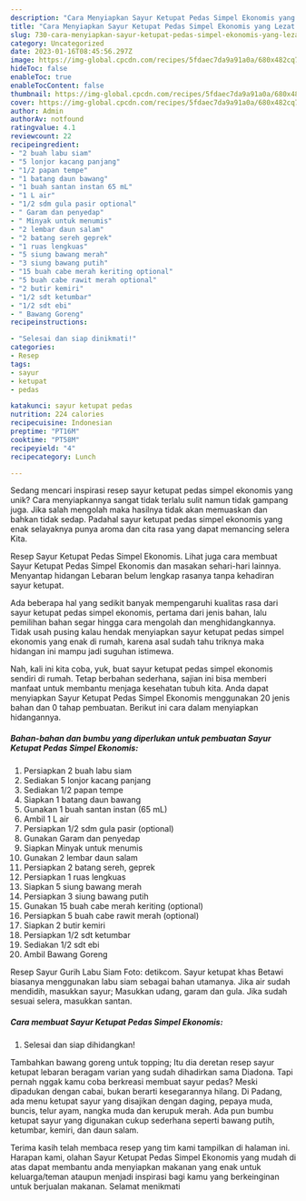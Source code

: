 ```yaml
---
description: "Cara Menyiapkan Sayur Ketupat Pedas Simpel Ekonomis yang Lezat Sekali"
title: "Cara Menyiapkan Sayur Ketupat Pedas Simpel Ekonomis yang Lezat Sekali"
slug: 730-cara-menyiapkan-sayur-ketupat-pedas-simpel-ekonomis-yang-lezat-sekali
category: Uncategorized
date: 2023-01-16T08:45:56.297Z
image: https://img-global.cpcdn.com/recipes/5fdaec7da9a91a0a/680x482cq70/sayur-ketupat-pedas-simpel-ekonomis-foto-resep-utama.jpg
hideToc: false
enableToc: true
enableTocContent: false
thumbnail: https://img-global.cpcdn.com/recipes/5fdaec7da9a91a0a/680x482cq70/sayur-ketupat-pedas-simpel-ekonomis-foto-resep-utama.jpg
cover: https://img-global.cpcdn.com/recipes/5fdaec7da9a91a0a/680x482cq70/sayur-ketupat-pedas-simpel-ekonomis-foto-resep-utama.jpg
author: Admin
authorAv: notfound
ratingvalue: 4.1
reviewcount: 22
recipeingredient:
- "2 buah labu siam"
- "5 lonjor kacang panjang"
- "1/2 papan tempe"
- "1 batang daun bawang"
- "1 buah santan instan 65 mL"
- "1 L air"
- "1/2 sdm gula pasir optional"
- " Garam dan penyedap"
- " Minyak untuk menumis"
- "2 lembar daun salam"
- "2 batang sereh geprek"
- "1 ruas lengkuas"
- "5 siung bawang merah"
- "3 siung bawang putih"
- "15 buah cabe merah keriting optional"
- "5 buah cabe rawit merah optional"
- "2 butir kemiri"
- "1/2 sdt ketumbar"
- "1/2 sdt ebi"
- " Bawang Goreng"
recipeinstructions:

- "Selesai dan siap dinikmati!"
categories:
- Resep
tags:
- sayur
- ketupat
- pedas

katakunci: sayur ketupat pedas 
nutrition: 224 calories
recipecuisine: Indonesian
preptime: "PT16M"
cooktime: "PT58M"
recipeyield: "4"
recipecategory: Lunch

---
```





Sedang mencari inspirasi resep sayur ketupat pedas simpel ekonomis yang unik? Cara menyiapkannya sangat tidak terlalu sulit namun tidak gampang juga. Jika salah mengolah maka hasilnya tidak akan memuaskan dan bahkan tidak sedap. Padahal sayur ketupat pedas simpel ekonomis yang enak selayaknya punya aroma dan cita rasa yang dapat memancing selera Kita.





Resep Sayur Ketupat Pedas Simpel Ekonomis. Lihat juga cara membuat Sayur Ketupat Pedas Simpel Ekonomis dan masakan sehari-hari lainnya. Menyantap hidangan Lebaran belum lengkap rasanya tanpa kehadiran sayur ketupat.

Ada beberapa hal yang sedikit banyak mempengaruhi kualitas rasa dari sayur ketupat pedas simpel ekonomis, pertama dari jenis bahan, lalu pemilihan bahan segar hingga cara mengolah dan menghidangkannya. Tidak usah pusing kalau hendak menyiapkan sayur ketupat pedas simpel ekonomis yang enak di rumah, karena asal sudah tahu triknya maka hidangan ini mampu jadi suguhan istimewa.






Nah, kali ini kita coba, yuk, buat sayur ketupat pedas simpel ekonomis sendiri di rumah. Tetap berbahan sederhana, sajian ini bisa memberi manfaat untuk membantu menjaga kesehatan tubuh kita. Anda dapat menyiapkan Sayur Ketupat Pedas Simpel Ekonomis menggunakan 20 jenis bahan dan 0 tahap pembuatan. Berikut ini cara dalam menyiapkan hidangannya.

<!--inarticleads1-->

##### Bahan-bahan dan bumbu yang diperlukan untuk pembuatan Sayur Ketupat Pedas Simpel Ekonomis:

1. Persiapkan 2 buah labu siam
1. Sediakan 5 lonjor kacang panjang
1. Sediakan 1/2 papan tempe
1. Siapkan 1 batang daun bawang
1. Gunakan 1 buah santan instan (65 mL)
1. Ambil 1 L air
1. Persiapkan 1/2 sdm gula pasir (optional)
1. Gunakan  Garam dan penyedap
1. Siapkan  Minyak untuk menumis
1. Gunakan 2 lembar daun salam
1. Persiapkan 2 batang sereh, geprek
1. Persiapkan 1 ruas lengkuas
1. Siapkan 5 siung bawang merah
1. Persiapkan 3 siung bawang putih
1. Gunakan 15 buah cabe merah keriting (optional)
1. Persiapkan 5 buah cabe rawit merah (optional)
1. Siapkan 2 butir kemiri
1. Persiapkan 1/2 sdt ketumbar
1. Sediakan 1/2 sdt ebi
1. Ambil  Bawang Goreng


Resep Sayur Gurih Labu Siam Foto: detikcom. Sayur ketupat khas Betawi biasanya menggunakan labu siam sebagai bahan utamanya. Jika air sudah mendidih, masukkan sayur; Masukkan udang, garam dan gula. Jika sudah sesuai selera, masukkan santan. 

<!--inarticleads2-->

##### Cara membuat Sayur Ketupat Pedas Simpel Ekonomis:


1. Selesai dan siap dihidangkan!

Tambahkan bawang goreng untuk topping; Itu dia deretan resep sayur ketupat lebaran beragam varian yang sudah dihadirkan sama Diadona. Tapi pernah nggak kamu coba berkreasi membuat sayur pedas? Meski dipadukan dengan cabai, bukan berarti kesegarannya hilang. Di Padang, ada menu ketupat sayur yang disajikan dengan daging, pepaya muda, buncis, telur ayam, nangka muda dan kerupuk merah. Ada pun bumbu ketupat sayur yang digunakan cukup sederhana seperti bawang putih, ketumbar, kemiri, dan daun salam. 

Terima kasih telah membaca resep yang tim kami tampilkan di halaman ini. Harapan kami, olahan Sayur Ketupat Pedas Simpel Ekonomis yang mudah di atas dapat membantu anda menyiapkan makanan yang enak untuk keluarga/teman ataupun menjadi inspirasi bagi kamu yang berkeinginan untuk berjualan makanan. Selamat menikmati
